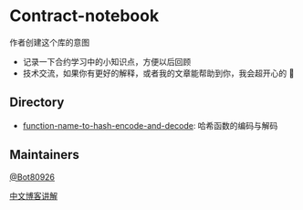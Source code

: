 
# Contract-notebook 

作者创建这个库的意图

- 记录一下合约学习中的小知识点，方便以后回顾
- 技术交流，如果你有更好的解释，或者我的文章能帮助到你，我会超开心的 🥰

## Directory

- [function-name-to-hash-encode-and-decode](https://github.com/Bot80926/contract-notebook/tree/main/function-name-to-hash-encode-and-decode): 哈希函数的编码与解码


## Maintainers

[@Bot80926](https://github.com/Bot80926)

[中文博客讲解](https://blog.csdn.net/qq_31915745?type=blog)

